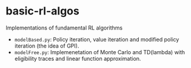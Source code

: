 # basic-rl-algos
Implementations of fundamental RL algorithms

- `modelBased.py`: Policy iteration, value iteration and modified policy iteration (the idea of GPI).
- `modelFree.py`: Implemenetation of Monte Carlo and TD(lambda) with eligibility traces and linear function approximation.

